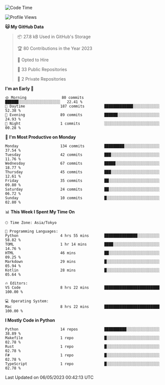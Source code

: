 <!--START_SECTION:waka-->
![Code Time](http://img.shields.io/badge/Code%20Time-661%20hrs%2045%20mins-blue)

![Profile Views](http://img.shields.io/badge/Profile%20Views-0-blue)

**🐱 My GitHub Data** 

> 📦 27.8 kB Used in GitHub's Storage 
 > 
> 🏆 80 Contributions in the Year 2023
 > 
> 💼 Opted to Hire
 > 
> 📜 33 Public Repositories 
 > 
> 🔑 2 Private Repositories 
 > 
**I'm an Early 🐤** 

```text
🌞 Morning                80 commits          ██████░░░░░░░░░░░░░░░░░░░   22.41 % 
🌆 Daytime                187 commits         █████████████░░░░░░░░░░░░   52.38 % 
🌃 Evening                89 commits          ██████░░░░░░░░░░░░░░░░░░░   24.93 % 
🌙 Night                  1 commits           ░░░░░░░░░░░░░░░░░░░░░░░░░   00.28 % 
```
📅 **I'm Most Productive on Monday** 

```text
Monday                   134 commits         █████████░░░░░░░░░░░░░░░░   37.54 % 
Tuesday                  42 commits          ███░░░░░░░░░░░░░░░░░░░░░░   11.76 % 
Wednesday                67 commits          █████░░░░░░░░░░░░░░░░░░░░   18.77 % 
Thursday                 45 commits          ███░░░░░░░░░░░░░░░░░░░░░░   12.61 % 
Friday                   35 commits          ██░░░░░░░░░░░░░░░░░░░░░░░   09.80 % 
Saturday                 24 commits          ██░░░░░░░░░░░░░░░░░░░░░░░   06.72 % 
Sunday                   10 commits          █░░░░░░░░░░░░░░░░░░░░░░░░   02.80 % 
```


📊 **This Week I Spent My Time On** 

```text
🕑︎ Time Zone: Asia/Tokyo

💬 Programming Languages: 
Python                   4 hrs 55 mins       ███████████████░░░░░░░░░░   58.82 % 
TOML                     1 hr 14 mins        ████░░░░░░░░░░░░░░░░░░░░░   14.76 % 
HTML                     46 mins             ██░░░░░░░░░░░░░░░░░░░░░░░   09.25 % 
Markdown                 29 mins             █░░░░░░░░░░░░░░░░░░░░░░░░   05.94 % 
Kotlin                   28 mins             █░░░░░░░░░░░░░░░░░░░░░░░░   05.64 % 

🔥 Editors: 
VS Code                  8 hrs 22 mins       █████████████████████████   100.00 % 

💻 Operating System: 
Mac                      8 hrs 22 mins       █████████████████████████   100.00 % 
```

**I Mostly Code in Python** 

```text
Python                   14 repos            ██████████░░░░░░░░░░░░░░░   38.89 % 
Makefile                 1 repo              █░░░░░░░░░░░░░░░░░░░░░░░░   02.78 % 
Rust                     1 repo              █░░░░░░░░░░░░░░░░░░░░░░░░   02.78 % 
F#                       1 repo              █░░░░░░░░░░░░░░░░░░░░░░░░   02.78 % 
TypeScript               1 repo              █░░░░░░░░░░░░░░░░░░░░░░░░   02.78 % 
```




 Last Updated on 06/05/2023 00:42:13 UTC
<!--END_SECTION:waka-->
